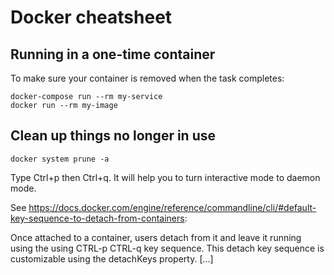 # Docker cheatsheet

## Running in a one-time container

To make sure your container is removed when the task completes:

~~~ shell
docker-compose run --rm my-service
docker run --rm my-image
~~~

## Clean up things no longer in use

~~~ shell
docker system prune -a
~~~


Type Ctrl+p then Ctrl+q. It will help you to turn interactive mode to daemon mode.

See https://docs.docker.com/engine/reference/commandline/cli/#default-key-sequence-to-detach-from-containers:

Once attached to a container, users detach from it and leave it running using the using CTRL-p CTRL-q key sequence. This detach key sequence is customizable using the detachKeys property. [...]
